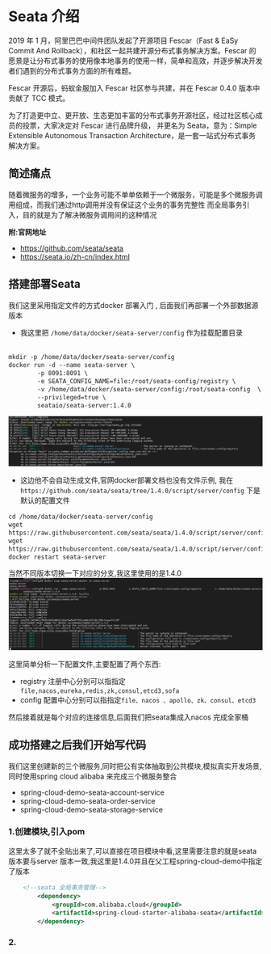 

# Seata 介绍

2019 年 1 月，阿里巴巴中间件团队发起了开源项目 Fescar（Fast & EaSy Commit And Rollback），和社区一起共建开源分布式事务解决方案。Fescar 的愿景是让分布式事务的使用像本地事务的使用一样，简单和高效，并逐步解决开发者们遇到的分布式事务方面的所有难题。

Fescar 开源后，蚂蚁金服加入 Fescar 社区参与共建，并在 Fescar 0.4.0 版本中贡献了 TCC 模式。

为了打造更中立、更开放、生态更加丰富的分布式事务开源社区，经过社区核心成员的投票，大家决定对 Fescar 进行品牌升级，
并更名为 Seata，意为：Simple Extensible Autonomous Transaction Architecture，是一套一站式分布式事务解决方案。

## 简述痛点

随着微服务的增多，一个业务可能不单单依赖于一个微服务，可能是多个微服务调用组成，而我们通过http调用并没有保证这个业务的事务完整性
而全局事务引入，目的就是为了解决微服务调用间的这种情况


**附:官网地址**
- https://github.com/seata/seata
- https://seata.io/zh-cn/index.html 

## 搭建部署Seata

我们这里采用指定文件的方式docker 部署入门 , 后面我们再部署一个外部数据源版本
 
- 我这里把 `/home/data/docker/seata-server/config` 作为挂载配置目录

```shell script

mkdir -p /home/data/docker/seata-server/config
docker run -d --name seata-server \
        -p 8091:8091 \
        -e SEATA_CONFIG_NAME=file:/root/seata-config/registry \
        -v /home/data/docker/seata-server/config:/root/seata-config  \
        --privileged=true \
        seataio/seata-server:1.4.0
```

![](img/seata-no-file-exception.jpg)

- 这边他不会自动生成文件,官网docker部署文档也没有文件示例,
我在 `https://github.com/seata/seata/tree/1.4.0/script/server/config` 下是默认的配置文件

```shell script
cd /home/data/docker/seata-server/config
wget https://raw.githubusercontent.com/seata/seata/1.4.0/script/server/config/registry.conf
wget https://raw.githubusercontent.com/seata/seata/1.4.0/script/server/config/file.conf
docker restart seata-server
```

当然不同版本切换一下对应的分支,我这里使用的是1.4.0 
![](img/seata-upload-file-success.jpg)

这里简单分析一下配置文件,主要配置了两个东西:
- registry 注册中心分别可以指指定`file,nacos,eureka,redis,zk,consul,etcd3,sofa`
- config  配置中心分别可以指指定`file、nacos 、apollo、zk、consul、etcd3`

然后接着就是每个对应的连接信息,后面我们把seata集成入nacos 完成全家桶


## 成功搭建之后我们开始写代码

我们这里创建新的三个微服务,同时把公有实体抽取到公共模块,模拟真实开发场景,同时使用spring cloud alibaba 来完成三个微服务整合

- spring-cloud-demo-seata-account-service 
- spring-cloud-demo-seata-order-service
- spring-cloud-demo-seata-storage-service


### 1.创建模块,引入pom

这里太多了就不全贴出来了,可以直接在项目模块中看,这里需要注意的就是seata版本要与server 版本一致,我这里是1.4.0并且在父工程spring-cloud-demo中指定了版本

```xml
    <!--seata 全局事务管理-->
        <dependency>
            <groupId>com.alibaba.cloud</groupId>
            <artifactId>spring-cloud-starter-alibaba-seata</artifactId>
        </dependency>
```

### 2.



